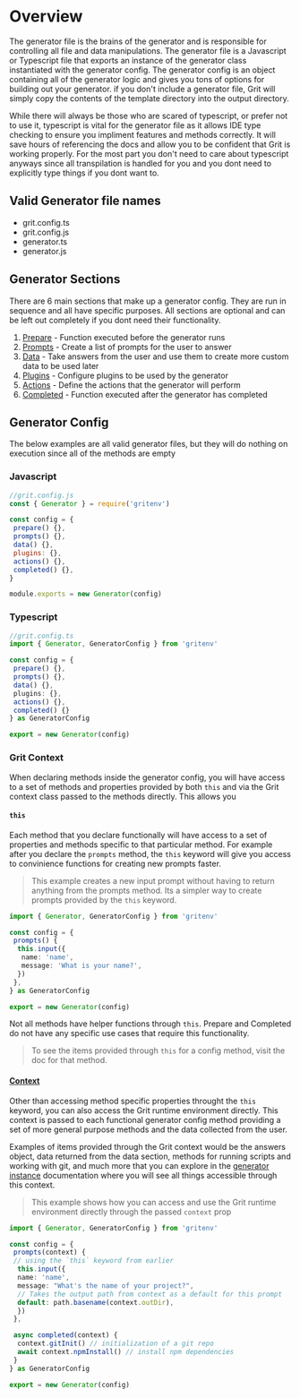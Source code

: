 # Overview

The generator file is the brains of the generator and is responsible for controlling all file and data manipulations. The generator file is a Javascript or Typescript file that exports an instance of the generator class instantiated with the generator config. The generator config is an object containing all of the generator logic and gives you tons of options for building out your generator. if you don't include a generator file, Grit will simply copy the contents of the template directory into the output directory.

While there will always be those who are scared of typescript, or prefer not to use it, typescript is vital for the generator file as it allows IDE type checking to ensure you impliment features and methods correctly. It will save hours of referencing the docs and allow you to be confident that Grit is working properly. For the most part you don't need to care about typescript anyways since all transpilation is handled for you and you dont need to explicitly type things if you dont want to.

## Valid Generator file names

- grit.config.ts
- grit.config.js
- generator.ts
- generator.js

## Generator Sections

There are 6 main sections that make up a generator config. They are run in sequence and all have specific purposes. All sections are optional and can be left out completely if you dont need their functionality.

1. [Prepare](./prepare) - Function executed before the generator runs
2. [Prompts](./prompts) - Create a list of prompts for the user to answer
3. [Data](./data) - Take answers from the user and use them to create more custom data to be used later
4. [Plugins](./plugins) - Configure plugins to be used by the generator
5. [Actions](./actions) - Define the actions that the generator will perform
6. [Completed](./completed) - Function executed after the generator has completed

## Generator Config

The below examples are all valid generator files, but they will do nothing on execution since all of the methods are empty

### Javascript

```javascript
//grit.config.js
const { Generator } = require('gritenv')

const config = {
 prepare() {},
 prompts() {},
 data() {},
 plugins: {},
 actions() {},
 completed() {},
}

module.exports = new Generator(config)
```

### Typescript

```typescript
//grit.config.ts
import { Generator, GeneratorConfig } from 'gritenv'

const config = { 
 prepare() {},
 prompts() {},
 data() {},
 plugins: {},
 actions() {},
 completed() {}
} as GeneratorConfig

export = new Generator(config)
```

### Grit Context

When declaring methods inside the generator config, you will have access to a set of methods and properties provided by both `this` and via the Grit context class passed to the methods directly. This allows you

#### `this`

Each method that you declare functionally will have access to a set of properties and methods specific to that particular method. For example after you declare the `prompts` method, the `this` keyword will give you access to convinience functions for creating new prompts faster.

> This example creates a new input prompt without having to return anything from the prompts method. Its a simpler way to create prompts provided by the `this` keyword.

```typescript
import { Generator, GeneratorConfig } from 'gritenv'

const config = { 
 prompts() {
  this.input({
   name: 'name',
   message: 'What is your name?',
  })
 },
} as GeneratorConfig

export = new Generator(config)
```

Not all methods have helper functions through `this`. Prepare and Completed do not have any specific use cases that require this functionality.

> To see the items provided through `this` for a config method, visit the doc for that method.

#### [Context](./generator-instance)

Other than accessing method specific properties throught the `this` keyword, you can also access the Grit runtime environment directly. This context is passed to each functional generator config method providing a set of more general purpose methods and the data collected from the user.

Examples of items provided through the Grit context would be the answers object, data returned from the data section, methods for running scripts and working with git, and much more that you can explore in the [generator instance](./generator-instance) documentation where you will see all things accessible through this context.

> This example shows how you can access and use the Grit runtime environment directly through the passed `context` prop

```typescript
import { Generator, GeneratorConfig } from 'gritenv'

const config = { 
 prompts(context) {
 // using the `this` keyword from earlier
  this.input({
  name: 'name',
  message: "What's the name of your project?",
  // Takes the output path from context as a default for this prompt
  default: path.basename(context.outDir),
  })
 },

 async completed(context) {
  context.gitInit() // initialization of a git repo
  await context.npmInstall() // install npm dependencies
 }
} as GeneratorConfig

export = new Generator(config)
```
